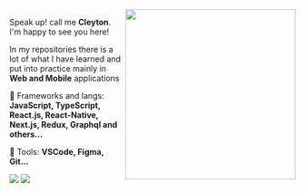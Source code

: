 
<img align="right"  width="300" src="https://github-readme-stats.vercel.app/api/top-langs/?username=Cleyton-Honorato&layout=compact&langs_count=6&theme=tokyonight" />
<p align="left">
  Speak up! call me <strong> Cleyton</strong>. I'm happy to see you here!
</p>

<p align="left">
  In my repositories there is a lot of what I have learned and put into practice mainly in <strong>Web and Mobile</strong> applications
</p>

<p align="left">
  💼 Frameworks and langs: <strong>JavaScript, TypeScript, React.js, React-Native, Next.js, Redux, Graphql and others...</strong>
</p>

<p align="left">
  🌱 Tools: <strong>VSCode, Figma, Git...</strong>
</p>

<p align="left">
  <a href="https://www.instagram.com/cleytin.1" alt="Instagram">
  <img src="https://img.shields.io/badge/-Instagram-DF0174?style=for-the-badge&logo=instagram&logoColor=white"/></a>
  
  <a href="https://www.linkedin.com/in/cleyton-honorato-a5586215a/" alt="Linkedin">
  <img src="https://img.shields.io/badge/-Linkedin-0e76a8?style=for-the-badge&logo=Linkedin&logoColor=white"/></a>
</p>

